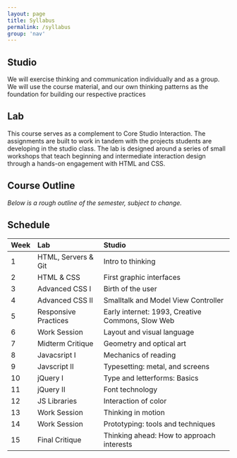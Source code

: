 ```yaml
---
layout: page
title: Syllabus
permalink: /syllabus
group: 'nav'
---
```


## Studio
We will exercise thinking and communication individually and as a group. We will use the course material, and our own thinking patterns as the foundation for building our respective practices

## Lab  
This course serves as a complement to Core Studio Interaction. The assignments are built to work in tandem with the projects students are developing in the studio class. The lab is designed around a series of small workshops that teach beginning and intermediate interaction design through a hands-on engagement with HTML and CSS.



## Course Outline

*Below is a rough outline of the semester, subject to change.*

## Schedule

| Week    | Lab | Studio
|:------- |:----- |:-----
|  1  | HTML, Servers & Git| Intro to thinking
|  2  | HTML & CSS | First graphic interfaces
|  3  | Advanced CSS I | Birth of the user
|  4  | Advanced CSS II | Smalltalk and Model View Controller
|  5  | Responsive Practices |  Early internet: 1993, Creative Commons, Slow Web
|  6  | Work Session | Layout and visual language
|  7  | Midterm Critique | Geometry and optical art
|  8  | Javacsript I | Mechanics of reading
|  9  | Javscript II | Typesetting: metal, and screens
|  10 | jQuery I | Type and letterforms: Basics
|  11 | jQuery II | Font technology
|  12 | JS Libraries | Interaction of color
|  13 | Work Session | Thinking in motion
|  14 | Work Session | Prototyping: tools and techniques
|  15 | Final Critique | Thinking ahead: How to approach interests